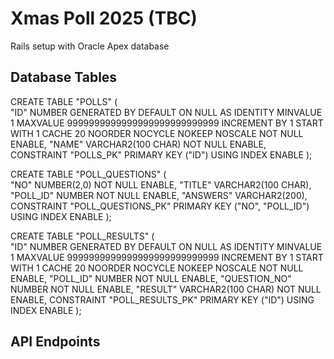 # Xmas Poll 2025 (TBC)
Rails setup with Oracle Apex database

## Database Tables
CREATE TABLE "POLLS" 
(	
  "ID" NUMBER GENERATED BY DEFAULT ON NULL AS IDENTITY MINVALUE 1 MAXVALUE 9999999999999999999999999999 INCREMENT BY 1 START WITH 1 CACHE 20 NOORDER  NOCYCLE  NOKEEP  NOSCALE  NOT NULL ENABLE, 
	"NAME" VARCHAR2(100 CHAR) NOT NULL ENABLE, 
	CONSTRAINT "POLLS_PK" PRIMARY KEY ("ID")
  USING INDEX  ENABLE
);

CREATE TABLE "POLL_QUESTIONS" 
(	
  "NO" NUMBER(2,0) NOT NULL ENABLE, 
	"TITLE" VARCHAR2(100 CHAR), 
	"POLL_ID" NUMBER NOT NULL ENABLE, 
	"ANSWERS" VARCHAR2(200), 
	CONSTRAINT "POLL_QUESTIONS_PK" PRIMARY KEY ("NO", "POLL_ID")
  USING INDEX  ENABLE
);

CREATE TABLE "POLL_RESULTS" 
(	
  "ID" NUMBER GENERATED BY DEFAULT ON NULL AS IDENTITY MINVALUE 1 MAXVALUE 9999999999999999999999999999 INCREMENT BY 1 START WITH 1 CACHE 20 NOORDER  NOCYCLE  NOKEEP  NOSCALE  NOT NULL ENABLE, 
	"POLL_ID" NUMBER NOT NULL ENABLE, 
	"QUESTION_NO" NUMBER NOT NULL ENABLE, 
	"RESULT" VARCHAR2(100 CHAR) NOT NULL ENABLE, 
	 CONSTRAINT "POLL_RESULTS_PK" PRIMARY KEY ("ID")
  USING INDEX  ENABLE
);

## API Endpoints
